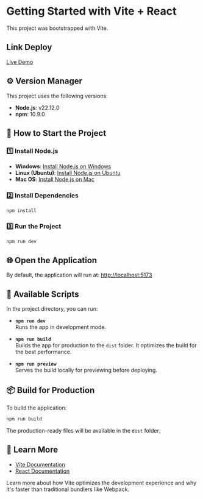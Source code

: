 # Getting Started with Vite + React
This project was bootstrapped with Vite.
## Link Deploy
[Live Demo](https://skwnfrontend02damar.netlify.app/)
## ⚙️ Version Manager

This project uses the following versions:

- **Node.js**: v22.12.0  
- **npm**: 10.9.0  

## 🚀 How to Start the Project

### 1️⃣ Install Node.js  
- **Windows**: [Install Node.js on Windows](https://phoenixnap.com/kb/install-node-js-npm-on-windows)  
- **Linux (Ubuntu)**: [Install Node.js on Ubuntu](https://www.digitalocean.com/community/tutorials/how-to-install-node-js-on-ubuntu-20-04)  
- **Mac OS**: [Install Node.js on Mac](https://radixweb.com/blog/installing-npm-and-nodejs-on-windows-and-mac)  

### 2️⃣ Install Dependencies  
```bash
npm install
```

### 3️⃣ Run the Project  
```bash
npm run dev
```

## 🌐 Open the Application

By default, the application will run at: [http://localhost:5173](http://localhost:5173)

## 📜 Available Scripts

In the project directory, you can run:

- **`npm run dev`**  
    Runs the app in development mode.

- **`npm run build`**  
    Builds the app for production to the `dist` folder. It optimizes the build for the best performance.

- **`npm run preview`**  
    Serves the build locally for previewing before deploying.

## 📦 Build for Production

To build the application:  
```bash
npm run build
```

The production-ready files will be available in the `dist` folder.

## 📌 Learn More

- [Vite Documentation](https://vitejs.dev/)  
- [React Documentation](https://reactjs.org/)  

Learn more about how Vite optimizes the development experience and why it's faster than traditional bundlers like Webpack.
